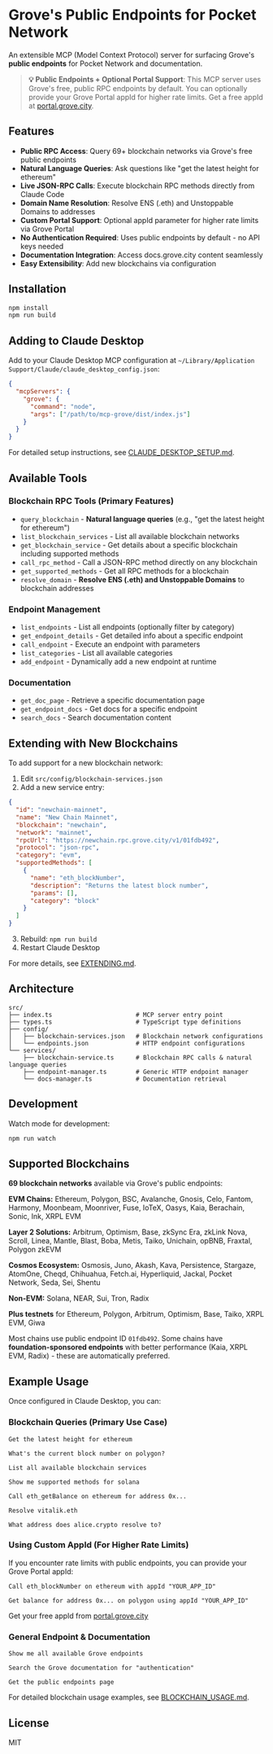 # Grove's Public Endpoints for Pocket Network

An extensible MCP (Model Context Protocol) server for surfacing Grove's **public endpoints** for Pocket Network and documentation.

> **💡 Public Endpoints + Optional Portal Support**: This MCP server uses Grove's free, public RPC endpoints by default. You can optionally provide your Grove Portal appId for higher rate limits. Get a free appId at [portal.grove.city](https://portal.grove.city).

## Features

- **Public RPC Access**: Query 69+ blockchain networks via Grove's free public endpoints
- **Natural Language Queries**: Ask questions like "get the latest height for ethereum"
- **Live JSON-RPC Calls**: Execute blockchain RPC methods directly from Claude Code
- **Domain Name Resolution**: Resolve ENS (.eth) and Unstoppable Domains to addresses
- **Custom Portal Support**: Optional appId parameter for higher rate limits via Grove Portal
- **No Authentication Required**: Uses public endpoints by default - no API keys needed
- **Documentation Integration**: Access docs.grove.city content seamlessly
- **Easy Extensibility**: Add new blockchains via configuration

## Installation

```bash
npm install
npm run build
```

## Adding to Claude Desktop

Add to your Claude Desktop MCP configuration at `~/Library/Application Support/Claude/claude_desktop_config.json`:

```json
{
  "mcpServers": {
    "grove": {
      "command": "node",
      "args": ["/path/to/mcp-grove/dist/index.js"]
    }
  }
}
```

For detailed setup instructions, see [CLAUDE_DESKTOP_SETUP.md](CLAUDE_DESKTOP_SETUP.md).

## Available Tools

### Blockchain RPC Tools (Primary Features)

- `query_blockchain` - **Natural language queries** (e.g., "get the latest height for ethereum")
- `list_blockchain_services` - List all available blockchain networks
- `get_blockchain_service` - Get details about a specific blockchain including supported methods
- `call_rpc_method` - Call a JSON-RPC method directly on any blockchain
- `get_supported_methods` - Get all RPC methods for a blockchain
- `resolve_domain` - **Resolve ENS (.eth) and Unstoppable Domains** to blockchain addresses

### Endpoint Management

- `list_endpoints` - List all endpoints (optionally filter by category)
- `get_endpoint_details` - Get detailed info about a specific endpoint
- `call_endpoint` - Execute an endpoint with parameters
- `list_categories` - List all available categories
- `add_endpoint` - Dynamically add a new endpoint at runtime

### Documentation

- `get_doc_page` - Retrieve a specific documentation page
- `get_endpoint_docs` - Get docs for a specific endpoint
- `search_docs` - Search documentation content

## Extending with New Blockchains

To add support for a new blockchain network:

1. Edit `src/config/blockchain-services.json`
2. Add a new service entry:

```json
{
  "id": "newchain-mainnet",
  "name": "New Chain Mainnet",
  "blockchain": "newchain",
  "network": "mainnet",
  "rpcUrl": "https://newchain.rpc.grove.city/v1/01fdb492",
  "protocol": "json-rpc",
  "category": "evm",
  "supportedMethods": [
    {
      "name": "eth_blockNumber",
      "description": "Returns the latest block number",
      "params": [],
      "category": "block"
    }
  ]
}
```

3. Rebuild: `npm run build`
4. Restart Claude Desktop

For more details, see [EXTENDING.md](EXTENDING.md).

## Architecture

```
src/
├── index.ts                       # MCP server entry point
├── types.ts                       # TypeScript type definitions
├── config/
│   ├── blockchain-services.json   # Blockchain network configurations
│   └── endpoints.json             # HTTP endpoint configurations
└── services/
    ├── blockchain-service.ts      # Blockchain RPC calls & natural language queries
    ├── endpoint-manager.ts        # Generic HTTP endpoint manager
    └── docs-manager.ts            # Documentation retrieval
```

## Development

Watch mode for development:

```bash
npm run watch
```

## Supported Blockchains

**69 blockchain networks** available via Grove's public endpoints:

**EVM Chains:**
Ethereum, Polygon, BSC, Avalanche, Gnosis, Celo, Fantom, Harmony, Moonbeam, Moonriver, Fuse, IoTeX, Oasys, Kaia, Berachain, Sonic, Ink, XRPL EVM

**Layer 2 Solutions:**
Arbitrum, Optimism, Base, zkSync Era, zkLink Nova, Scroll, Linea, Mantle, Blast, Boba, Metis, Taiko, Unichain, opBNB, Fraxtal, Polygon zkEVM

**Cosmos Ecosystem:**
Osmosis, Juno, Akash, Kava, Persistence, Stargaze, AtomOne, Cheqd, Chihuahua, Fetch.ai, Hyperliquid, Jackal, Pocket Network, Seda, Sei, Shentu

**Non-EVM:**
Solana, NEAR, Sui, Tron, Radix

**Plus testnets** for Ethereum, Polygon, Arbitrum, Optimism, Base, Taiko, XRPL EVM, Giwa

Most chains use public endpoint ID `01fdb492`. Some chains have **foundation-sponsored endpoints** with better performance (Kaia, XRPL EVM, Radix) - these are automatically preferred.

## Example Usage

Once configured in Claude Desktop, you can:

### Blockchain Queries (Primary Use Case)

```
Get the latest height for ethereum

What's the current block number on polygon?

List all available blockchain services

Show me supported methods for solana

Call eth_getBalance on ethereum for address 0x...

Resolve vitalik.eth

What address does alice.crypto resolve to?
```

### Using Custom AppId (For Higher Rate Limits)

If you encounter rate limits with public endpoints, you can provide your Grove Portal appId:

```
Call eth_blockNumber on ethereum with appId "YOUR_APP_ID"

Get balance for address 0x... on polygon using appId "YOUR_APP_ID"
```

Get your free appId from [portal.grove.city](https://portal.grove.city)

### General Endpoint & Documentation

```
Show me all available Grove endpoints

Search the Grove documentation for "authentication"

Get the public endpoints page
```

For detailed blockchain usage examples, see [BLOCKCHAIN_USAGE.md](BLOCKCHAIN_USAGE.md).

## License

MIT

